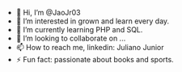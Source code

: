 - 👋 Hi, I’m @JaoJr03
- 👀 I’m interested in grown and learn every day.
- 🌱 I’m currently learning PHP and SQL.
- 💞️ I’m looking to collaborate on ...
- 📫 How to reach me, linkedin: Juliano Junior
- ⚡ Fun fact: passionate about books and sports.

<!---
JaoJr03/JaoJr03 is a ✨ special ✨ repository because its `README.md` (this file) appears on your GitHub profile.
You can click the Preview link to take a look at your changes.
--->
